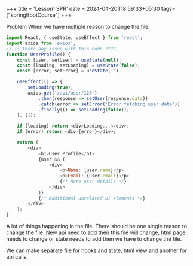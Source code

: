 +++
title = 'Lesson1 SPR'
date = 2024-04-20T18:59:33+05:30
tags=["springBootCourse"]
+++


Problem When we have multiple reason to change the file.
```js
import React, { useState, useEffect } from 'react';
import axios from 'axios';
// Is there any issue with this code ????
function UserProfile() {
    const [user, setUser] = useState(null);
    const [loading, setLoading] = useState(false);
    const [error, setError] = useState('');

    useEffect(() => {
        setLoading(true);
        axios.get('/api/user/123')
            .then(response => setUser(response.data))
            .catch(error => setError('Error fetching user data'))
            .finally(() => setLoading(false));
    }, []);

    if (loading) return <div>Loading...</div>;
    if (error) return <div>{error}</div>;

    return (
        <div>
            <h1>User Profile</h1>
            {user && (
                <div>
                    <p>Name: {user.name}</p>
                    <p>Email: {user.email}</p>
                    {/* More user details */}
                </div>
            )}
            {/* Additional unrelated UI elements */}
        </div>
    );
}
```

A lot of things happening in the file. There should be one single reason to change the file. New api need to add then this file will change, html page needs to change or state needs to add then we have to change the file.

We can make separate file for hooks and state, html view and another for api calls.